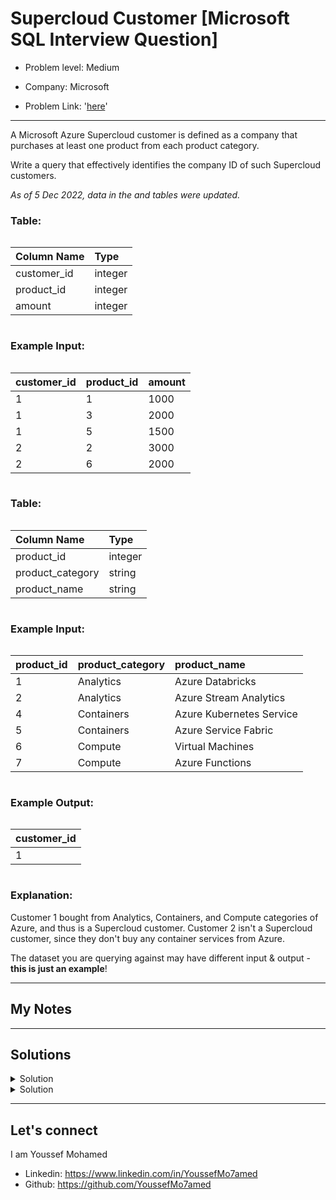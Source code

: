 # Supercloud Customer [Microsoft SQL Interview Question]

- Problem level: Medium

- Company: Microsoft
- Problem Link: '[here](https://datalemur.com/questions/supercloud-customer?referralCode=256wYou1)'

---
<p>A Microsoft Azure Supercloud customer is defined as a company that purchases at least one product from each product category.</p>
<p>Write a query that effectively identifies the company ID of such Supercloud customers.</p>
<p><em>As of 5 Dec 2022, data in the <!-- --> and <!-- --> tables were updated.</em></p>
<h3> Table:</h3>
<div style="overflow-x:auto;margin-bottom:10px"><table><thead><tr><th style="text-align:left">Column Name</th><th style="text-align:left">Type</th></tr></thead><tbody><tr><td style="text-align:left">customer_id</td><td style="text-align:left">integer</td></tr><tr><td style="text-align:left">product_id</td><td style="text-align:left">integer</td></tr><tr><td style="text-align:left">amount</td><td style="text-align:left">integer</td></tr></tbody></table></div>
<h3> Example Input:</h3>
<div style="overflow-x:auto;margin-bottom:10px"><table><thead><tr><th style="text-align:left">customer_id</th><th style="text-align:left">product_id</th><th style="text-align:left">amount</th></tr></thead><tbody><tr><td style="text-align:left">1</td><td style="text-align:left">1</td><td style="text-align:left">1000</td></tr><tr><td style="text-align:left">1</td><td style="text-align:left">3</td><td style="text-align:left">2000</td></tr><tr><td style="text-align:left">1</td><td style="text-align:left">5</td><td style="text-align:left">1500</td></tr><tr><td style="text-align:left">2</td><td style="text-align:left">2</td><td style="text-align:left">3000</td></tr><tr><td style="text-align:left">2</td><td style="text-align:left">6</td><td style="text-align:left">2000</td></tr></tbody></table></div>
<h3> Table:</h3>
<div style="overflow-x:auto;margin-bottom:10px"><table><thead><tr><th style="text-align:left">Column Name</th><th style="text-align:left">Type</th></tr></thead><tbody><tr><td style="text-align:left">product_id</td><td style="text-align:left">integer</td></tr><tr><td style="text-align:left">product_category</td><td style="text-align:left">string</td></tr><tr><td style="text-align:left">product_name</td><td style="text-align:left">string</td></tr></tbody></table></div>
<h3> Example Input:</h3>
<div style="overflow-x:auto;margin-bottom:10px"><table><thead><tr><th style="text-align:left">product_id</th><th style="text-align:left">product_category</th><th style="text-align:left">product_name</th></tr></thead><tbody><tr><td style="text-align:left">1</td><td style="text-align:left">Analytics</td><td style="text-align:left">Azure Databricks</td></tr><tr><td style="text-align:left">2</td><td style="text-align:left">Analytics</td><td style="text-align:left">Azure Stream Analytics</td></tr><tr><td style="text-align:left">4</td><td style="text-align:left">Containers</td><td style="text-align:left">Azure Kubernetes Service</td></tr><tr><td style="text-align:left">5</td><td style="text-align:left">Containers</td><td style="text-align:left">Azure Service Fabric</td></tr><tr><td style="text-align:left">6</td><td style="text-align:left">Compute</td><td style="text-align:left">Virtual Machines</td></tr><tr><td style="text-align:left">7</td><td style="text-align:left">Compute</td><td style="text-align:left">Azure Functions</td></tr></tbody></table></div>
<h3>Example Output:</h3>
<div style="overflow-x:auto;margin-bottom:10px"><table><thead><tr><th style="text-align:left">customer_id</th></tr></thead><tbody><tr><td style="text-align:left">1</td></tr></tbody></table></div>
<h3>Explanation:</h3>
<p>Customer 1 bought from Analytics, Containers, and Compute categories of Azure, and thus is a Supercloud customer. Customer 2 isn't a Supercloud customer, since they don't buy any container services from Azure.</p>
<p>The dataset you are querying against may have different input &amp; output - <strong>this is just an example</strong>!</p>

---

## My Notes

---

## Solutions

<details>
<summary> Solution </summary>
- Join the 2 tables on product_id
- count distinct category that each customer bought
- compare each user count with the total count of distinct category in products

```sql
with custmer_category_count as (
    SELECT
        customer_id,
        COUNT(DISTINCT product_category) categories
    FROM
        customer_contracts cc
        INNER JOIN products p ON cc.product_id = p.product_id
    GROUP BY
        customer_id
)
SELECT
    customer_id
FROM
    custmer_category_count
WHERE
    categories = (
        SELECT
            COUNT(DISTINCT product_category)
        FROM
            products
    )
```

</details>

<details>
<summary> Solution </summary>

```sql


```

</details>

---

## Let's connect

I am Youssef Mohamed

- Linkedin: <https://www.linkedin.com/in/YoussefMo7amed>
- Github: <https://github.com/YoussefMo7amed>
